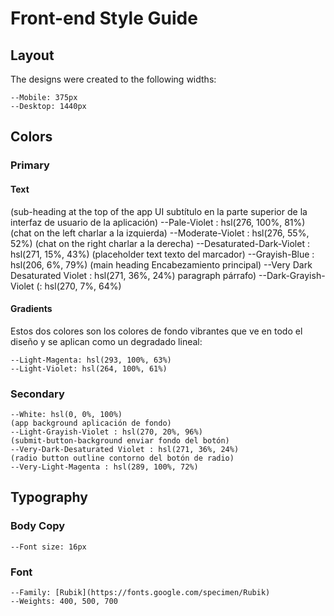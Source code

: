 # Front-end Style Guide

## Layout

The designs were created to the following widths:

    --Mobile: 375px
    --Desktop: 1440px

## Colors

### Primary

#### Text
(sub-heading at the top of the app UI subtítulo en la parte superior de la interfaz de usuario de la aplicación)
    --Pale-Violet : hsl(276, 100%, 81%)
(chat on the left charlar a la izquierda)
    --Moderate-Violet : hsl(276, 55%, 52%)
(chat on the right charlar a la derecha)
    --Desaturated-Dark-Violet : hsl(271, 15%, 43%)
(placeholder text texto del marcador)
    --Grayish-Blue : hsl(206, 6%, 79%)
(main heading Encabezamiento principal)
    --Very Dark Desaturated Violet : hsl(271, 36%, 24%)
paragraph párrafo)
    --Dark-Grayish-Violet (: hsl(270, 7%, 64%)

#### Gradients

Estos dos colores son los colores de fondo vibrantes que ve en todo el diseño y se aplican como un degradado lineal:

    --Light-Magenta: hsl(293, 100%, 63%)
    --Light-Violet: hsl(264, 100%, 61%)

### Secondary

    --White: hsl(0, 0%, 100%)
	(app background aplicación de fondo)
    --Light-Grayish-Violet : hsl(270, 20%, 96%)
	(submit-button-background enviar fondo del botón)
    --Very-Dark-Desaturated Violet : hsl(271, 36%, 24%)
	(radio button outline contorno del botón de radio)
    --Very-Light-Magenta : hsl(289, 100%, 72%)

## Typography

### Body Copy

    --Font size: 16px

### Font

    --Family: [Rubik](https://fonts.google.com/specimen/Rubik)
    --Weights: 400, 500, 700
